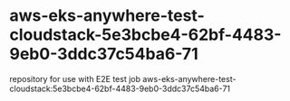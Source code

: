 # aws-eks-anywhere-test-cloudstack-5e3bcbe4-62bf-4483-9eb0-3ddc37c54ba6-71
repository for use with E2E test job aws-eks-anywhere-test-cloudstack:5e3bcbe4-62bf-4483-9eb0-3ddc37c54ba6-71
